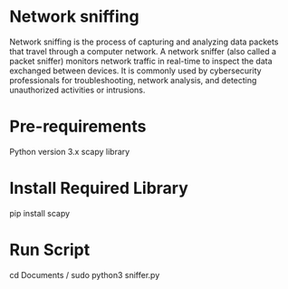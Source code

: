 # Network sniffing
Network sniffing is the process of capturing and analyzing data packets that travel through a computer network. A network sniffer (also called a packet sniffer) monitors network traffic in real-time to inspect the data exchanged between devices. It is commonly used by cybersecurity professionals for troubleshooting, network analysis, and detecting unauthorized activities or intrusions.
# Pre-requirements
Python version 3.x
scapy library
# Install Required Library
pip install scapy
# Run Script
cd Documents /
sudo python3 sniffer.py

